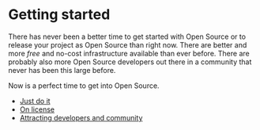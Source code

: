 # Getting started

There has never been a better time to get started with Open Source or to
release your project as Open Source than right now. There are better and more
*free* and no-cost infrastructure available than ever before. There are
probably also more Open Source developers out there in a community that never
has been this large before.

Now is a perfect time to get into Open Source.

 * [Just do it](start/do-it.md)
 * [On license](start/license.md)
 * [Attracting developers and community](start/attract.md)
